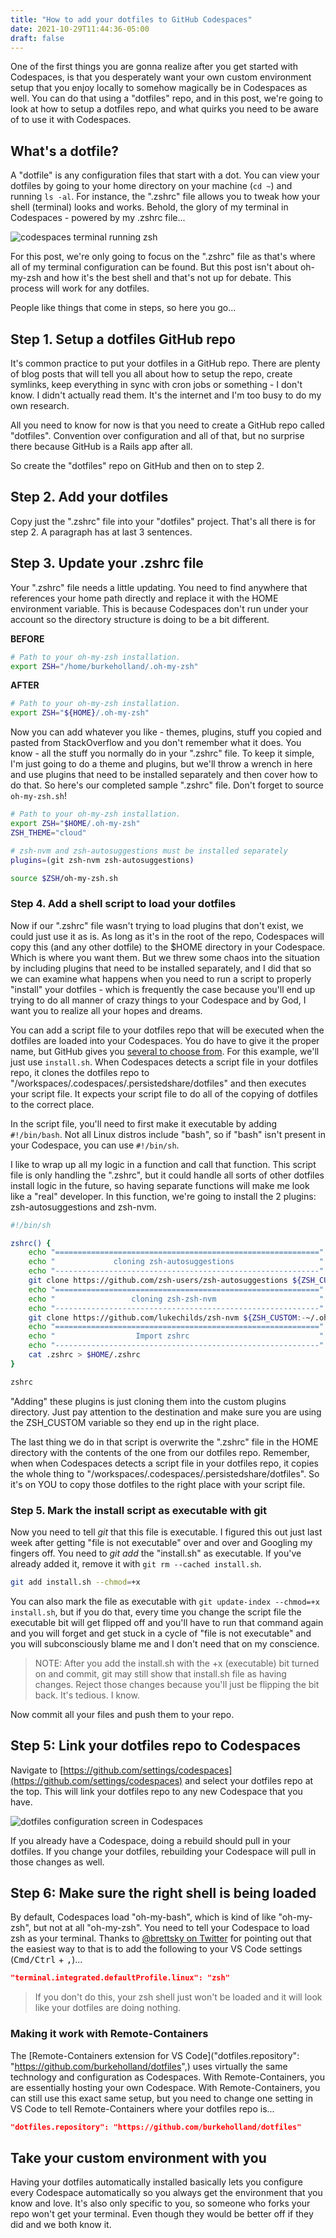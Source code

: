```yaml
---
title: "How to add your dotfiles to GitHub Codespaces"
date: 2021-10-29T11:44:36-05:00
draft: false
---
```


One of the first things you are gonna realize after you get started with Codespaces, is that you desperately want your own custom environment setup that you enjoy locally to somehow magically be in Codespaces as well. You can do that using a "dotfiles" repo, and in this post, we're going to look at how to setup a dotfiles repo, and what quirks you need to be aware of to use it with Codespaces.

## What's a dotfile?

A "dotfile" is any configuration files that start with a dot. You can view your dotfiles by going to your home directory on your machine (`cd ~`) and running `ls -al`. For instance, the ".zshrc" file allows you to tweak how your shell (terminal) looks and works. Behold, the glory of my terminal in Codespaces - powered by my .zshrc file...

![codespaces terminal running zsh](/media/terminal-glory.jpg)
 
For this post, we're only going to focus on the ".zshrc" file as that's where all of my terminal configuration can be found. But this post isn't about oh-my-zsh and how it's the best shell and that's not up for debate. This process will work for any dotfiles.

People like things that come in steps, so here you go...

## Step 1. Setup a dotfiles GitHub repo

It's common practice to put your dotfiles in a GitHub repo. There are plenty of blog posts that will tell you all about how to setup the repo, create symlinks, keep everything in sync with cron jobs or something - I don't know. I didn't actually read them. It's the internet and I'm too busy to do my own research. 

All you need to know for now is that you need to create a GitHub repo called "dotfiles". Convention over configuration and all of that, but no surprise there because GitHub is a Rails app after all. 

So create the "dotfiles" repo on GitHub and then on to step 2.

## Step 2. Add your dotfiles

Copy just the ".zshrc" file into your "dotfiles" project. That's all there is for step 2. A paragraph has at last 3 sentences.

## Step 3. Update your .zshrc file

Your ".zshrc" file needs a little updating. You need to find anywhere that references your home path directly and replace it with the HOME environment variable. This is because Codespaces don't run under your account so the directory structure is doing to be a bit different. 

**BEFORE**

```bash
# Path to your oh-my-zsh installation.
export ZSH="/home/burkeholland/.oh-my-zsh"
```

**AFTER**

```bash
# Path to your oh-my-zsh installation.
export ZSH="${HOME}/.oh-my-zsh"
```

Now you can add whatever you like - themes, plugins, stuff you copied and pasted from StackOverflow and you don't remember what it does. You know - all the stuff you normally do in your ".zshrc" file. To keep it simple, I'm just going to do a theme and plugins, but we'll throw a wrench in here and use plugins that need to be installed separately and then cover how to do that. So here's our completed sample ".zshrc" file. Don't forget to source `oh-my-zsh.sh`!

```bash
# Path to your oh-my-zsh installation.
export ZSH="$HOME/.oh-my-zsh"
ZSH_THEME="cloud"

# zsh-nvm and zsh-autosuggestions must be installed separately
plugins=(git zsh-nvm zsh-autosuggestions)

source $ZSH/oh-my-zsh.sh
```

### Step 4. Add a shell script to load your dotfiles

Now if our ".zshrc" file wasn't trying to load plugins that don't exist, we could just use it as is. As long as it's in the root of the repo, Codespaces will copy this (and any other dotfile) to the $HOME directory in your Codespace. Which is where you want them. But we threw some chaos into the situation by including plugins that need to be installed separately, and I did that so we can examine what happens when you need to run a script to properly "install" your dotfiles - which is frequently the case because you'll end up trying to do all manner of crazy things to your Codespace and by God, I want you to realize all your hopes and dreams.

You can add a script file to your dotfiles repo that will be executed when the dotfiles are loaded into your Codespaces. You do have to give it the proper name, but GitHub gives you [several to choose from](https://docs.github.com/en/codespaces/customizing-your-codespace/personalizing-codespaces-for-your-account#dotfiles). For this example, we'll just use `install.sh`. When Codespaces detects a script file in your dotfiles repo, it clones the dotfiles repo to "/workspaces/.codespaces/.persistedshare/dotfiles" and then executes your script file. It expects your script file to do all of the copying of dotfiles to the correct place.

In the script file, you'll need to first make it executable by adding `#!/bin/bash`. Not all Linux distros include "bash", so if "bash" isn't present in your Codespace, you can use `#!/bin/sh`.

I like to wrap up all my logic in a function and call that function. This script file is only handling the ".zshrc", but it could handle all sorts of other dotfiles install logic in the future, so having separate functions will make me look like a "real" developer. In this function, we're going to install the 2 plugins: zsh-autosuggestions and zsh-nvm. 

```bash
#!/bin/sh

zshrc() {
    echo "==========================================================="
    echo "             cloning zsh-autosuggestions                   "
    echo "-----------------------------------------------------------"                    
    git clone https://github.com/zsh-users/zsh-autosuggestions ${ZSH_CUSTOM:-~/.oh-my-zsh/custom}/plugins/zsh-autosuggestions
    echo "==========================================================="
    echo "                 cloning zsh-zsh-nvm                       "
    echo "-----------------------------------------------------------"                 
    git clone https://github.com/lukechilds/zsh-nvm ${ZSH_CUSTOM:-~/.oh-my-zsh/custom}/plugins/zsh-nvm
    echo "==========================================================="
    echo "                  Import zshrc                             "
    echo "-----------------------------------------------------------"
    cat .zshrc > $HOME/.zshrc
}

zshrc
```

"Adding" these plugins is just cloning them into the custom plugins directory. Just pay attention to the destination and make sure you are using the ZSH_CUSTOM variable so they end up in the right place.

The last thing we do in that script is overwrite the ".zshrc" file in the HOME directory with the contents of the one from our dotfiles repo. Remember, when when Codespaces detects a script file in your dotfiles repo, it copies the whole thing to "/workspaces/.codespaces/.persistedshare/dotfiles". So it's on YOU to copy those dotfiles to the right place with your script file.

### Step 5. Mark the install script as executable with git

Now you need to tell *git* that this file is executable. I figured this out just last week after getting "file is not executable" over and over and Googling my fingers off. You need to *git add* the "install.sh" as executable. If you've already added it, remove it with `git rm --cached install.sh`. 

```bash
git add install.sh --chmod=+x 
```

You can also mark the file as executable with `git update-index --chmod=+x install.sh`, but if you do that, every time you change the script file the executable bit will get flipped off and you'll have to run that command again and you will forget and get stuck in a cycle of "file is not executable" and you will subconsciously blame me and I don't need that on my conscience. 

> NOTE: After you add the install.sh with the +x (executable) bit turned on and commit, git may still show that install.sh file as having changes. Reject those changes because you'll just be flipping the bit back. It's tedious. I know.

Now commit all your files and push them to your repo.

## Step 5: Link your dotfiles repo to Codespaces

Navigate to [https://github.com/settings/codespaces](https://github.com/settings/codespaces) and select your dotfiles repo at the top. This will link your dotfiles repo to any new Codespace that you have. 

![dotfiles configuration screen in Codespaces](/media/codespaces-dotfiles.png)

If you already have a Codespace, doing a rebuild should pull in your dotfiles. If you change your dotfiles, rebuilding your Codespace will pull in those changes as well.

## Step 6: Make sure the right shell is being loaded

By default, Codespaces load "oh-my-bash", which is kind of like "oh-my-zsh", but not at all "oh-my-zsh". You need to tell your Codespace to load zsh as your terminal. Thanks to [@brettsky on Twitter](https://twitter.com/brettsky) for pointing out that the easiest way to that is to add the following to your VS Code settings (<kbd>Cmd/Ctrl</kbd> + <kbd>,</kbd>)...

```json
"terminal.integrated.defaultProfile.linux": "zsh"
```

> If you don't do this, your zsh shell just won't be loaded and it will look like your dotfiles are doing nothing.


### Making it work with Remote-Containers

The [Remote-Containers extension for VS Code]("dotfiles.repository": "https://github.com/burkeholland/dotfiles",) uses virtually the same technology and configuration as Codespaces. With Remote-Containers, you are essentially hosting your own Codespace. With Remote-Containers, you can still use this exact same setup, but you need to change one setting in VS Code to tell Remote-Containers where your dotfiles repo is...

```json
"dotfiles.repository": "https://github.com/burkeholland/dotfiles"
```

## Take your custom environment with you

Having your dotfiles automatically installed basically lets you configure every Codespace automatically so you always get the environment that you know and love. It's also only specific to you, so someone who forks your repo won't get your terminal. Even though they would be better off if they did and we both know it.





